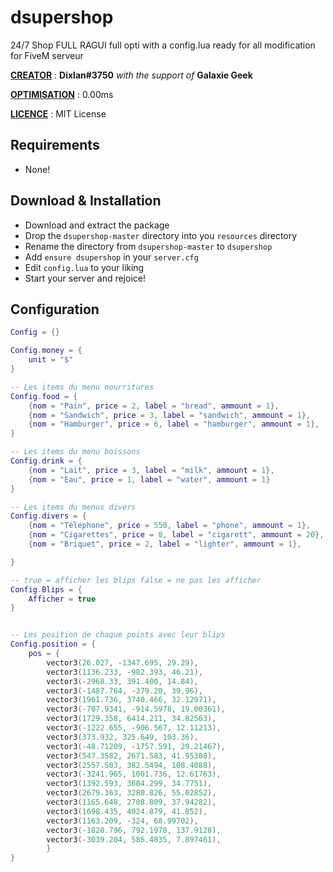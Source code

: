 # dsupershop



24/7 Shop FULL RAGUI full opti with a config.lua ready for all modification for FiveM serveur 



**<u>CREATOR</u>** : **Dixlan#3750** *with the support of* **Galaxie Geek**

**<u>OPTIMISATION</u>** : 0.00ms

**<u>LICENCE</u>** : MIT License

## Requirements

* None!

## Download & Installation

* Download and extract the package
* Drop the `dsupershop-master` directory into you `resources` directory
* Rename the directory from `dsupershop-master` to `dsupershop`
* Add `ensure dsupershop` in your `server.cfg`
* Edit `config.lua` to your liking
* Start your server and rejoice!

## Configuration

```lua
Config = {}

Config.money = {
    unit = "$"
}

-- Les items du menu nourritures
Config.food = {
    {nom = "Pain", price = 2, label = "bread", ammount = 1},
    {nom = "Sandwich", price = 3, label = "sandwich", ammount = 1},
    {nom = "Hamburger", price = 6, label = "hamburger", ammount = 1},
}

-- Les items du menu boissons
Config.drink = {
    {nom = "Lait", price = 3, label = "milk", ammount = 1},
    {nom = "Eau", price = 1, label = "water", ammount = 1}
}

-- Les items du menus divers
Config.divers = {
    {nom = "Téléphone", price = 550, label = "phone", ammount = 1},
    {nom = "Cigarettes", price = 8, label = "cigarett", ammount = 20},
    {nom = "Briquet", price = 2, label = "lighter", ammount = 1},

}

-- true = afficher les blips false = ne pas les afficher
Config.Blips = {
    Afficher = true
}


-- Les position de chaque points avec leur blips
Config.position = {
    pos = {
        vector3(26.027, -1347.695, 29.29),
        vector3(1136.233, -982.393, 46.21),
        vector3(-2968.33, 391.400, 14.84),
        vector3(-1487.764, -379.20, 39.96),
        vector3(1961.736, 3740.466, 32.12971),
        vector3(-707.9341, -914.5978, 19.00361),
        vector3(1729.358, 6414.211, 34.82563),
        vector3(-1222.655, -906.567, 12.11213),
        vector3(373.932, 325.649, 103.36),
        vector3(-48.71209, -1757.591, 29.21467),
        vector3(547.3582, 2671.583, 41.95308),
        vector3(2557.503, 382.5494, 108.4088),
        vector3(-3241.965, 1001.736, 12.61763),
        vector3(1392.593, 3604.299, 34.7751),
        vector3(2679.363, 3280.826, 55.02852),
        vector3(1165.648, 2708.809, 37.94282),
        vector3(1698.435, 4924.879, 41.852),
        vector3(1163.209, -324, 68.99702),
        vector3(-1820.796, 792.1978, 137.9128),
        vector3(-3039.204, 586.4835, 7.897461),
        }
}
```

